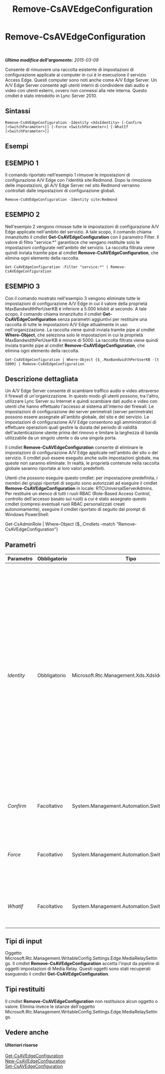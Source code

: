 ﻿---
title: Remove-CsAVEdgeConfiguration
TOCTitle: Remove-CsAVEdgeConfiguration
ms:assetid: 98bceec5-ed9d-4574-b6bf-f51e0f414ca7
ms:mtpsurl: https://technet.microsoft.com/it-it/library/Gg398786(v=OCS.15)
ms:contentKeyID: 49301408
ms.date: 08/24/2015
mtps_version: v=OCS.15
ms.translationtype: HT
---

# Remove-CsAVEdgeConfiguration

 

_**Ultima modifica dell'argomento:** 2015-03-09_

Consente di rimuovere una raccolta esistente di impostazioni di configurazione applicate ai computer in cui è in esecuzione il servizio Access Edge. Questi computer sono noti anche come A/V Edge Server. Un A/V Edge Server consente agli utenti interni di condividere dati audio e video con utenti esterni, ovvero non connessi alla rete interna. Questo cmdlet è stato introdotto in Lync Server 2010.

## Sintassi

    Remove-CsAVEdgeConfiguration -Identity <XdsIdentity> [-Confirm [<SwitchParameter>]] [-Force <SwitchParameter>] [-WhatIf [<SwitchParameter>]]

## Esempi

## ESEMPIO 1

Il comando riportato nell'esempio 1 rimuove le impostazioni di configurazione A/V Edge con l'identità site:Redmond. Dopo la rimozione delle impostazioni, gli A/V Edge Server nel sito Redmond verranno controllati dalle impostazioni di configurazione globali.

    Remove-CsAVEdgeConfiguration -Identity site:Redmond

## ESEMPIO 2

Nell'esempio 2 vengono rimosse tutte le impostazioni di configurazione A/V Edge applicate nell'ambito del servizio. A tale scopo, il comando chiama innanzitutto il cmdlet **Get-CsAVEdgeConfiguration** con il parametro Filter. Il valore di filtro "service:\*" garantisce che vengano restituite solo le impostazioni configurate nell'ambito del servizio. La raccolta filtrata viene quindi inviata tramite pipe al cmdlet **Remove-CsAVEdgeConfiguration**, che elimina ogni elemento della raccolta.

    Get-CsAVEdgeConfiguration -Filter "service:*" | Remove-CsAVEdgeConfiguration

## ESEMPIO 3

Con il comando mostrato nell'esempio 3 vengono eliminate tutte le impostazioni di configurazione A/V Edge in cui il valore della proprietà MaxBandwidthPerUserKB è inferiore a 5.000 kilobit al secondo. A tale scopo, il comando chiama innanzitutto il cmdlet **Get-CsAVEdgeConfiguration** senza parametri aggiuntivi per restituire una raccolta di tutte le impostazioni A/V Edge attualmente in uso nell'organizzazione. La raccolta viene quindi inviata tramite pipe al cmdlet **Where-Object**, che seleziona solo le impostazioni in cui la proprietà MaxBandwidthPerUserKB è minore di 5000. La raccolta filtrata viene quindi inviata tramite pipe al cmdlet **Remove-CsAVEdgeConfiguration**, che elimina ogni elemento della raccolta.

    Get-CsAVEdgeConfiguration | Where-Object {$_.MaxBandwidthPerUserKB -lt 5000} | Remove-CsAVEdgeConfiguration

## Descrizione dettagliata

Un A/V Edge Server consente di scambiare traffico audio e video attraverso il firewall di un'organizzazione. In questo modo gli utenti possono, tra l'altro, utilizzare Lync Server su Internet e quindi scambiare dati audio e video con utenti che hanno effettuato l'accesso al sistema all'interno del firewall. Le impostazioni di configurazione dei server perimetrali (server perimetrale) possono essere assegnate all'ambito globale, del sito e del servizio. Le impostazioni di configurazione A/V Edge consentono agli amministratori di effettuare operazioni quali gestire la durata del periodo di validità dell'autenticazione utente prima del rinnovo e limitare la larghezza di banda utilizzabile da un singolo utente o da una singola porta.

Il cmdlet **Remove-CsAVEdgeConfiguration** consente di eliminare le impostazioni di configurazione A/V Edge applicate nell'ambito del sito o del servizio. Il cmdlet può essere eseguito anche sulle impostazioni globale, ma queste non saranno eliminate. In realtà, le proprietà contenute nella raccolta globale saranno riportate ai loro valori predefiniti.

Utenti che possono eseguire questo cmdlet: per impostazione predefinita, i membri dei gruppi riportati di seguito sono autorizzati ad eseguire il cmdlet **Remove-CsAVEdgeConfiguration** in locale: RTCUniversalServerAdmins. Per restituire un elenco di tutti i ruoli RBAC (Role-Based Access Control, controllo dell'accesso basato sui ruoli) a cui è stato assegnato questo cmdlet (compresi eventuali ruoli RBAC personalizzati creati autonomamente), eseguire il cmdlet riportato di seguito dal prompt di Windows PowerShell:

Get-CsAdminRole | Where-Object {$\_.Cmdlets –match "Remove-CsAVEdgeConfiguration"}

## Parametri


<table>
<colgroup>
<col style="width: 25%" />
<col style="width: 25%" />
<col style="width: 25%" />
<col style="width: 25%" />
</colgroup>
<thead>
<tr class="header">
<th>Parametro</th>
<th>Obbligatorio</th>
<th>Tipo</th>
<th>Descrizione</th>
</tr>
</thead>
<tbody>
<tr class="odd">
<td><p><em>Identity</em></p></td>
<td><p>Obbligatorio</p></td>
<td><p>Microsoft.Rtc.Management.Xds.XdsIdentity</p></td>
<td><p>Identificatore univoco per le impostazioni di configurazione A/V Edge da rimuovere. Per &quot;rimuovere&quot; la raccolta globale, utilizzare la seguente sintassi: -Identity global. Come già osservato, le impostazioni globali non possono essere rimosse; in realtà, è possibile solamente riportare le proprietà ai valori predefiniti. Per rimuovere una raccolta di siti, utilizzare una sintassi simile alla seguente: -Identity site:Redmond. Le impostazioni configurate nell'ambito del servizio possono essere referenziate con una sintassi simile alla seguente:</p>
<p>-Identity service:EdgeServer:atl-cs-001.litwareinc.com</p>
<p>Non è possibile utilizzare caratteri jolly quando si specifica l'identità di un criterio.</p></td>
</tr>
<tr class="even">
<td><p><em>Confirm</em></p></td>
<td><p>Facoltativo</p></td>
<td><p>System.Management.Automation.SwitchParameter</p></td>
<td><p>Viene visualizzata una richiesta di conferma prima di eseguire il comando.</p></td>
</tr>
<tr class="odd">
<td><p><em>Force</em></p></td>
<td><p>Facoltativo</p></td>
<td><p>System.Management.Automation.SwitchParameter</p></td>
<td><p>Consente di evitare la visualizzazione di qualunque messaggio di errore non grave che potrebbe essere generato nel corso dell'esecuzione del comando.</p></td>
</tr>
<tr class="even">
<td><p><em>WhatIf</em></p></td>
<td><p>Facoltativo</p></td>
<td><p>System.Management.Automation.SwitchParameter</p></td>
<td><p>Descrive ciò che accadrebbe se si eseguisse il comando senza eseguirlo realmente.</p></td>
</tr>
</tbody>
</table>


## Tipi di input

Oggetto Microsoft.Rtc.Management.WritableConfig.Settings.Edge.MediaRelaySettings. Il cmdlet **Remove-CsAVEdgeConfiguration** accetta l'input da pipeline di oggetti impostazioni di Media Relay. Questi oggetti sono stati recuperati eseguendo il cmdlet **Get-CsAVEdgeConfiguration**.

## Tipi restituiti

Il cmdlet **Remove-CsAVEdgeConfiguration** non restituisce alcun oggetto o valore. Elimina invece le istanze dell'oggetto Microsoft.Rtc.Management.WritableConfig.Settings.Edge.MediaRelaySettings.

## Vedere anche

#### Ulteriori risorse

[Get-CsAVEdgeConfiguration](get-csavedgeconfiguration.md)  
[New-CsAVEdgeConfiguration](new-csavedgeconfiguration.md)  
[Set-CsAVEdgeConfiguration](set-csavedgeconfiguration.md)

